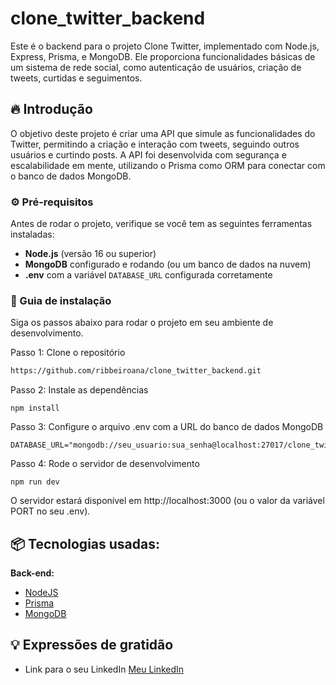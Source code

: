 # clone_twitter_backend

Este é o backend para o projeto Clone Twitter, implementado com Node.js, Express, Prisma, e MongoDB. Ele proporciona funcionalidades básicas de um sistema de rede social, como autenticação de usuários, criação de tweets, curtidas e seguimentos.

## 🔥 Introdução

O objetivo deste projeto é criar uma API que simule as funcionalidades do Twitter, permitindo a criação e interação com tweets, seguindo outros usuários e curtindo posts. A API foi desenvolvida com segurança e escalabilidade em mente, utilizando o Prisma como ORM para conectar com o banco de dados MongoDB.

### ⚙️ Pré-requisitos

Antes de rodar o projeto, verifique se você tem as seguintes ferramentas instaladas:

- **Node.js** (versão 16 ou superior)
- **MongoDB** configurado e rodando (ou um banco de dados na nuvem)
- **.env** com a variável `DATABASE_URL` configurada corretamente

### 🔨 Guia de instalação

Siga os passos abaixo para rodar o projeto em seu ambiente de desenvolvimento.

Passo 1: Clone o repositório

```bash
https://github.com/ribbeiroana/clone_twitter_backend.git
```
Passo 2: Instale as dependências

```
npm install
```

Passo 3: Configure o arquivo .env com a URL do banco de dados MongoDB

```
DATABASE_URL="mongodb://seu_usuario:sua_senha@localhost:27017/clone_twitter
```

Passo 4: Rode o servidor de desenvolvimento

```
npm run dev
```

O servidor estará disponível em http://localhost:3000 (ou o valor da variável PORT no seu .env).

## 📦 Tecnologias usadas:

**Back-end:**
* [NodeJS](https://nodejs.org/)
* [Prisma](https://www.prisma.io/)
* [MongoDB](https://www.mongodb.com/)

## 💡 Expressões de gratidão

* Link para o seu LinkedIn [Meu LinkedIn](https://br.linkedin.com/in/ribbeiroana)


